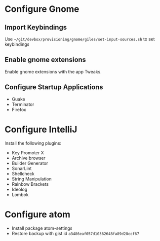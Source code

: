 # Configure Gnome

## Import Keybindings
Use `~/git/devbox/provisioning/gnome/giles/set-input-sources.sh` to set keybindings

## Enable gnome extensions
Enable gnome extensions with the app Tweaks.

## Configure Startup Applications
* Guake
* Terminator
* Firefox

# Configure IntelliJ
Install the following plugins:

* Key Promoter X
* Archive browser
* Builder Generator
* SonarLint
* Shellcheck
* String Manipulation
* Rainbow Brackets
* Ideolog
* Lombok

# Configure atom
* Install package atom-settings
* Restore backup with gist id `a3486eaf057d10362648fa89d28ccf67`
